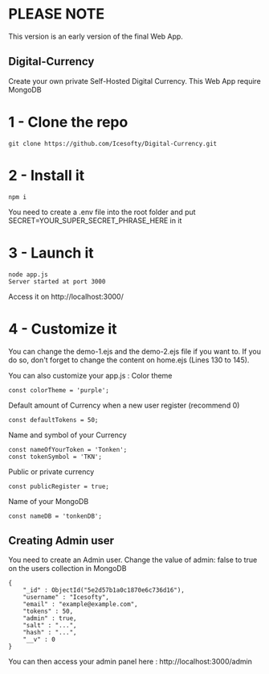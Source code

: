 # PLEASE NOTE

This version is an early version of the final Web App. 

## Digital-Currency

Create your own private Self-Hosted Digital Currency. This Web App require MongoDB

# 1 - Clone the repo 

```
git clone https://github.com/Icesofty/Digital-Currency.git
```

# 2 - Install it 
```
npm i 
```

You need to create a .env file into the root folder and put SECRET=YOUR_SUPER_SECRET_PHRASE_HERE in it


# 3 - Launch it 
```
node app.js
Server started at port 3000
```

Access it on http://localhost:3000/

# 4 - Customize it 

You can change the demo-1.ejs and the demo-2.ejs file if you want to. If you do so, don't forget to change the content on home.ejs (Lines 130 to 145). 

You can also customize your app.js : 
Color theme 
```
const colorTheme = 'purple';
```

Default amount of Currency when a new user register (recommend 0) 
```
const defaultTokens = 50;
```
Name and symbol of your Currency
```
const nameOfYourToken = 'Tonken';
const tokenSymbol = 'TKN';
```
Public or private currency 
```
const publicRegister = true;
```
Name of your MongoDB
```
const nameDB = 'tonkenDB';
```


## Creating Admin user
You need to create an Admin user. Change the value of admin: false to true on the users collection in MongoDB 
```
{
    "_id" : ObjectId("5e2d57b1a0c1870e6c736d16"),
    "username" : "Icesofty",
    "email" : "example@example.com",
    "tokens" : 50,
    "admin" : true,
    "salt" : "...",
    "hash" : "...",
    "__v" : 0
}
```
You can then access your admin panel here : http://localhost:3000/admin
